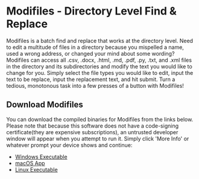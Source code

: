 # Modifiles - Directory Level Find & Replace
Modifiles is a batch find and replace that works at the directory level. Need to edit a multitude of files in a directory because you mispelled a name, used a wrong address, or changed your mind about some wording? Modifiles can access all .csv, .docx, .html, .md, .pdf, .py, .txt, and .xml files in the directory and its subdirectories and modify the text you would like to change for you. Simply select the file types you would like to edit, input the text to be replace, input the replacement text, and hit submit. Turn a tedious, monotonous task into a few presses of a button with Modifiles!

## Download Modifiles

You can download the compiled binaries for Modifiles from the links below. Please note that because this software does not have a code-signing certificate(they are expensive subscriptions), an untrusted developer window will appear when you attempt to run it. Simply click 'More Info' or whatever prompt your device shows and continue:

- [Windows Executable](dist/modifiles.exe)
- [macOS App](dist/Modifiles.app)
- [Linux Executable](dist/modifilesLinux)
